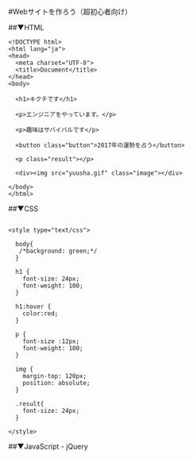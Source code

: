 #Webサイトを作ろう（超初心者向け）

##▼HTML

```
<!DOCTYPE html>
<html lang="ja">
<head>
  <meta charset="UTF-8">
  <title>Document</title>
</head>
<body>

  <h1>キクチです</h1>

  <p>エンジニアをやっています。</p>

  <p>趣味はサバイバルです</p>

  <button class="button">2017年の運勢を占う</button>

  <p class="result"></p>

  <div><img src="yuusha.gif" class="image"></div>
  
</body>
</html>

```

##▼CSS

```

<style type="text/css">

  body{
   /*background: green;*/
  }
  
  h1 {
    font-size: 24px;
    font-weight: 100;
  }

  h1:hover {
    color:red;
  }

  p {
    font-size :12px;
    font-weight: 100;
  }

  img {
    margin-top: 120px;
    position: absolute;
  }

  .result{
    font-size: 24px;
  }

</style>

```

##▼JavaScript - jQuery 

<!--<script type="text/javascript" src="./js/jquery.js"></script>-->
<script type="text/javascript" src="http://ajax.googleapis.com/ajax/libs/jquery/1.10.2/jquery.min.js"></script>
<script>


$('.button').click(function(){ // クリックしたら、イベントを実行

  /***********************
  ▼使用するデータを定義
  ************************/

  var $name = Array('NAME_1','NAME_2','NAME_3','NAME_4'); // おみくじの中身を、定義する
  var $unsei = Array('大吉','中吉','小吉','末吉'); // おみくじの中身を、定義する

  /***********************
  ▼処理を追加
  ************************/

  var $num = Math.round(Math.random() * 3); // ランダムな処理を、付け加える

  /***********************
  ▼結果を出力
  ************************/

  $('.result').text('「' + $name[$num] + '」さんの今年の運勢は・・・ 「' + $unsei[$num] + '」です！');

  $(".image").delay(500).animate({top:"0px"},{duration:300})
             .animate({top:"200px"},{duration:300})
             .animate({top:"0px"},{duration:300})
             .animate({top:"200px"},{duration:300});

});

</script>
